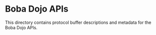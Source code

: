 # Boba Dojo APIs

This directory contains protocol buffer descriptions and
metadata for the Boba Dojo APIs.
